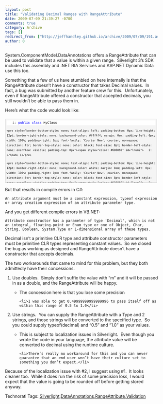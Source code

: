 ```yaml
---
layout: post
title: "Validating Decimal Ranges with RangeAttribute"
date: 2009-07-09 21:39:27 -0700
comments: true
category: Archive
tags: []
redirect_from: ["http://jeffhandley.github.io/archive/2009/07/09/191.aspx"]
author: 0
---
```

<!-- more -->
<p>System.ComponentModel.DataAnnotations offers a RangeAttribute that can be used to validate that a value is within a given range.  Silverlight 3’s SDK includes this assembly and .NET RIA Services and ASP.NET Dynamic Data use this too.</p>  <p>Something that a few of us have stumbled on here internally is that the RangeAttribute doesn’t have a constructor that takes Decimal values.  In fact, a bug was submitted by another feature crew for this.  Unfortunately, even if RangeAttribute offered a constructor that accepted decimals, you still wouldn’t be able to pass them in.</p>  <p>Here’s what the code would look like:</p>  <div style="border-bottom: silver 1px solid; text-align: left; border-left: silver 1px solid; padding-bottom: 4px; line-height: 12pt; background-color: #f4f4f4; margin: 20px 0px 10px; padding-left: 4px; width: 97.5%; padding-right: 4px; font-family: 'Courier New', courier, monospace; direction: ltr; max-height: 200px; font-size: 8pt; overflow: auto; border-top: silver 1px solid; cursor: text; border-right: silver 1px solid; padding-top: 4px" id="codeSnippetWrapper">   <div style="border-bottom-style: none; text-align: left; padding-bottom: 0px; line-height: 12pt; border-right-style: none; background-color: #f4f4f4; padding-left: 0px; width: 100%; padding-right: 0px; font-family: 'Courier New', courier, monospace; direction: ltr; border-top-style: none; color: black; font-size: 8pt; border-left-style: none; overflow: visible; padding-top: 0px" id="codeSnippet">     <pre style="border-bottom-style: none; text-align: left; padding-bottom: 0px; line-height: 12pt; border-right-style: none; background-color: white; margin: 0em; padding-left: 0px; width: 100%; padding-right: 0px; font-family: 'Courier New', courier, monospace; direction: ltr; border-top-style: none; color: black; font-size: 8pt; border-left-style: none; overflow: visible; padding-top: 0px"><span style="color: #606060" id="lnum1">   1:</span> <span style="color: #0000ff">public</span> <span style="color: #0000ff">class</span> MyClass</pre>
<!--CRLF-->

    <pre style="border-bottom-style: none; text-align: left; padding-bottom: 0px; line-height: 12pt; border-right-style: none; background-color: #f4f4f4; margin: 0em; padding-left: 0px; width: 100%; padding-right: 0px; font-family: 'Courier New', courier, monospace; direction: ltr; border-top-style: none; color: black; font-size: 8pt; border-left-style: none; overflow: visible; padding-top: 0px"><span style="color: #606060" id="lnum2">   2:</span> {</pre>
<!--CRLF-->

    <pre style="border-bottom-style: none; text-align: left; padding-bottom: 0px; line-height: 12pt; border-right-style: none; background-color: white; margin: 0em; padding-left: 0px; width: 100%; padding-right: 0px; font-family: 'Courier New', courier, monospace; direction: ltr; border-top-style: none; color: black; font-size: 8pt; border-left-style: none; overflow: visible; padding-top: 0px"><span style="color: #606060" id="lnum3">   3:</span>     [Range(0.5m, 1.0m)]</pre>
<!--CRLF-->

    <pre style="border-bottom-style: none; text-align: left; padding-bottom: 0px; line-height: 12pt; border-right-style: none; background-color: #f4f4f4; margin: 0em; padding-left: 0px; width: 100%; padding-right: 0px; font-family: 'Courier New', courier, monospace; direction: ltr; border-top-style: none; color: black; font-size: 8pt; border-left-style: none; overflow: visible; padding-top: 0px"><span style="color: #606060" id="lnum4">   4:</span>     <span style="color: #0000ff">public</span> <span style="color: #0000ff">decimal</span> MyValue { get; set; }</pre>
<!--CRLF-->

    <pre style="border-bottom-style: none; text-align: left; padding-bottom: 0px; line-height: 12pt; border-right-style: none; background-color: white; margin: 0em; padding-left: 0px; width: 100%; padding-right: 0px; font-family: 'Courier New', courier, monospace; direction: ltr; border-top-style: none; color: black; font-size: 8pt; border-left-style: none; overflow: visible; padding-top: 0px"><span style="color: #606060" id="lnum5">   5:</span> }</pre>
<!--CRLF--></div>
</div>

<p />

<p>But that results in compile errors in C#:</p>

<p><code>An attribute argument must be a constant expression, typeof expression or array creation expression of an attribute parameter type.</code></p>

<p>And you get different compile errors in VB.NET:</p>

<p><code>Attribute constructor has a parameter of type 'Decimal', which is not an integral, floating-point or Enum type or one of Object, Char, String, Boolean, System.Type or 1-dimensional array of these types.</code></p>

<p>Decimal isn’t a primitive CLR type and attribute constructor parameters must be primitive CLR types representing constant values.  So we closed the bug as working as designed and RangeAttribute doesn’t have a constructor that accepts decimals.</p>

<p>The two workarounds that came to mind for this problem, but they both admittedly have their concessions.</p>

<ol>
  <li>Use doubles.  Simply don’t suffix the value with “m” and it will be passed in as a double, and the RangeAttribute will be happy.</li>

  <ul>
    <li>The concession here is that you lose some precision</li>

    <li>I was able to get 0.49999999999999996 to pass itself off as within this range of 0.5 to 1.0</li>
  </ul>

  <li>Use strings.  You can supply the RangeAttribute with a Type and 2 strings, and those strings will be converted to the specified type.  So you could supply typeof(decimal) and “0.5” and “1.0” as your values.</li>

  <ul>
    <li>This is subject to localization issues in Silverlight.  Even though you wrote the code in your language, the attribute value will be converted to decimal using the runtime culture.</li>

    <li>There’s really no workaround for this and you can never guarantee that an end user won’t have their culture set to something you don’t expect.</li>
  </ul>
</ol>

<p>Because of the localization issue with #2, I suggest using #1.  It looks cleaner too.  While it does run the risk of some precision loss, I would expect that the value is going to be rounded off before getting stored anyway.</p>

<div style="padding-bottom: 0px; margin: 0px; padding-left: 0px; padding-right: 0px; display: inline; float: none; padding-top: 0px" id="scid:0767317B-992E-4b12-91E0-4F059A8CECA8:c0ec9d0c-d5fe-4db1-a531-fbb214a4cf37" class="wlWriterEditableSmartContent">Technorati Tags: <a href="http://technorati.com/tags/Silverlight" rel="tag">Silverlight</a>,<a href="http://technorati.com/tags/DataAnnotations" rel="tag">DataAnnotations</a>,<a href="http://technorati.com/tags/RangeAttribute" rel="tag">RangeAttribute</a></div>,<a href="http://technorati.com/tags/Validation" rel="tag">Validation</a>

